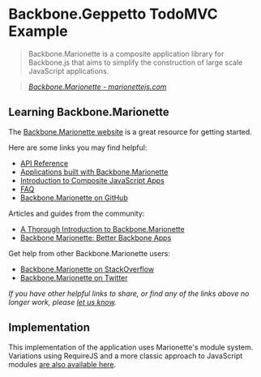 # Backbone.Geppetto TodoMVC Example

> Backbone.Marionette is a composite application library for Backbone.js that aims to simplify the construction of large scale JavaScript applications.

> _[Backbone.Marionette - marionettejs.com](http://marionettejs.com)_


## Learning Backbone.Marionette

The [Backbone.Marionette website](http://marionettejs.com) is a great resource for getting started.

Here are some links you may find helpful:

* [API Reference](https://github.com/marionettejs/backbone.marionette/tree/master/docs)
* [Applications built with Backbone.Marionette](https://github.com/marionettejs/backbone.marionette/wiki/Projects-and-websites-using-marionette)
* [Introduction to Composite JavaScript Apps](https://github.com/marionettejs/backbone.marionette/wiki/Introduction-to-composite-javascript-apps)
* [FAQ](https://github.com/marionettejs/backbone.marionette/wiki#frequently-asked-questions)
* [Backbone.Marionette on GitHub](https://github.com/marionettejs/backbone.marionette)

Articles and guides from the community:

* [A Thorough Introduction to Backbone.Marionette](http://coding.smashingmagazine.com/2013/02/11/introduction-backbone-marionette)
* [Backbone Marionette: Better Backbone Apps](http://www.joezimjs.com/javascript/backbone-marionette-better-backbone-apps)

Get help from other Backbone.Marionette users:

* [Backbone.Marionette on StackOverflow](http://stackoverflow.com/questions/tagged/backbone.marionette)
* [Backbone.Marionette on Twitter](http://twitter.com/marionettejs)

_If you have other helpful links to share, or find any of the links above no longer work, please [let us know](https://github.com/tastejs/todomvc/issues)._


## Implementation

This implementation of the application uses Marionette's module system. Variations using RequireJS and a more classic approach to JavaScript modules [are also available here](https://github.com/marionettejs/backbone.marionette/wiki/Projects-and-websites-using-marionette).
